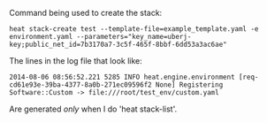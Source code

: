 Command being used to create the stack:
```
heat stack-create test --template-file=example_template.yaml -e environment.yaml --parameters="key_name=uberj-key;public_net_id=7b3170a7-3c5f-465f-8bbf-6dd53a3ac6ae"
```
The lines in the log file that look like:
```
2014-08-06 08:56:52.221 5285 INFO heat.engine.environment [req-cd61e93e-39ba-4377-8a0b-271ec09596f2 None] Registering Software::Custom -> file:///root/test_env/custom.yaml
```
Are generated *only* when I do 'heat stack-list'.

